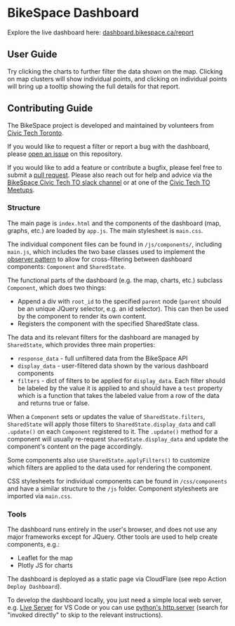 # BikeSpace Dashboard

Explore the live dashboard here: [dashboard.bikespace.ca/report](https://dashboard.bikespace.ca/)


## User Guide

Try clicking the charts to further filter the data shown on the map. Clicking on map clusters will show individual points, and clicking on individual points will bring up a tooltip showing the full details for that report.


## Contributing Guide

The BikeSpace project is developed and maintained by volunteers from [Civic Tech Toronto](http://civictech.ca/).

If you would like to request a filter or report a bug with the dashboard, please [open an issue](https://github.com/bikespace/bikespace-v2/issues) on this repository.

If you would like to add a feature or contribute a bugfix, please feel free to submit a [pull request](https://docs.github.com/en/pull-requests/collaborating-with-pull-requests/proposing-changes-to-your-work-with-pull-requests/about-pull-requests). Please also reach out for help and advice via the [BikeSpace Civic Tech TO slack channel](https://civictechto.slack.com/archives/C61CZLA5V) or at one of the [Civic Tech TO Meetups](https://www.meetup.com/civic-tech-toronto/).


### Structure

The main page is `index.html` and the components of the dashboard (map, graphs, etc.) are loaded by `app.js`. The main stylesheet is `main.css`.

The individual component files can be found in `/js/components/`, including `main.js`, which includes the two base classes used to implement the [observer pattern](https://en.wikipedia.org/wiki/Observer_pattern) to allow for cross-filtering between dashboard components: `Component` and `SharedState`.

The functional parts of the dashboard (e.g. the map, charts, etc.) subclass `Component`, which does two things:

* Append a div with `root_id` to the specified `parent` node (`parent` should be an unique JQuery selector, e.g. an id selector). This can then be used by the component to render its own content.
* Registers the component with the specified SharedState class.

The data and its relevant filters for the dashboard are managed by `SharedState`, which provides three main properties:

* `response_data` - full unfiltered data from the BikeSpace API
* `display_data` - user-filtered data shown by the various dashboard components
* `filters` - dict of filters to be applied for `display_data`. Each filter should be labeled by the value it is applied to and should have a `test` property which is a function that takes the labeled value from a row of the data and returns true or false.

When a `Component` sets or updates the value of `SharedState.filters`, `SharedState` will apply those filters to `SharedState.display_data` and call `.update()` on each `Component` registered to it. The `.update()` method for a component will usually re-request `SharedState.display_data` and update the component's content on the page accordingly.

Some components also use `SharedState.applyFilters()` to customize which filters are applied to the data used for rendering the component.

CSS stylesheets for individual components can be found in `/css/components` and have a similar structure to the `/js` folder. Component stylesheets are imported via `main.css`.


### Tools

The dashboard runs entirely in the user's browser, and does not use any major frameworks except for JQuery. Other tools are used to help create components, e.g.:

* Leaflet for the map
* Plotly JS for charts

The dashboard is deployed as a static page via CloudFlare (see repo Action `Deploy Dashboard`).

To develop the dashboard locally, you just need a simple local web server, e.g. [Live Server](https://marketplace.visualstudio.com/items?itemName=ritwickdey.LiveServer) for VS Code or you can use [python's http.server](https://docs.python.org/3/library/http.server.html) (search for "invoked directly" to skip to the relevant instructions).